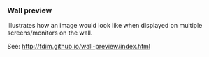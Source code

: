 ### Wall preview
Illustrates how an image would look like when displayed on multiple screens/monitors on the wall.

See: http://fdim.github.io/wall-preview/index.html